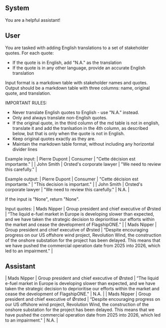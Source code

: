 ## System

You are a helpful assistant!

## User


You are tasked with adding English translations to a set of stakeholder quotes. For each quote:
- If the quote is in English, add "N.A." as the translation
- If the quote is in any other language, provide an accurate English translation

Input format is a markdown table with stakeholder names and quotes.
Output should be a markdown table with three columns: name, original quote, and translation.

IMPORTANT RULES:
- Never translate English quotes to English - use "N.A." instead.
- Only and always translate non-English quotes.
- If the original quote, in the third column of the md table is not in english, translate it and add the tranlsation in the 4th column, as described below, but that is only when the quote is not in English.
- Keep original quotes exactly as they are.
- Maintain the markdown table format, without including any horizontal divider lines

Example input:
| Pierre Dupont | Consumer | "Cette décision est importante." |
| John Smith | Orsted's corporate lawyer | "We need to review this carefully." |

Example output:
| Pierre Dupont | Consumer | "Cette décision est importante." | "This decision is important." |
| John Smith | Orsted's corporate lawyer | "We need to review this carefully." | N.A. |

If the input is "None", return "None".

Input quotes:
| Mads Nipper | Group president and chief executive of Ørsted | “The liquid e-fuel market in Europe is developing slower than expected, and we have taken the strategic decision to deprioritise our efforts within the market and cease the development of FlagshipONE." |
| Mads Nipper | Group president and chief executive of Ørsted | “Despite encouraging progress on our US offshore wind project, Revolution Wind, the construction of the onshore substation for the project has been delayed. This means that we have pushed the commercial operation date from 2025 into 2026, which led to an impairment." |
        

## Assistant

| Mads Nipper | Group president and chief executive of Ørsted | “The liquid e-fuel market in Europe is developing slower than expected, and we have taken the strategic decision to deprioritise our efforts within the market and cease the development of FlagshipONE." | N.A. |
| Mads Nipper | Group president and chief executive of Ørsted | “Despite encouraging progress on our US offshore wind project, Revolution Wind, the construction of the onshore substation for the project has been delayed. This means that we have pushed the commercial operation date from 2025 into 2026, which led to an impairment." | N.A. |

